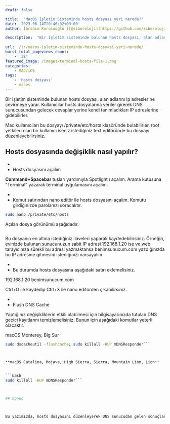 ```yaml
---
draft: false

title:  'MacOS İşletim Sisteminde hosts dosyası yeri nerede?'
date: '2023-06-14T20:46:32+03:00'
author: İbrahim Korucuoğlu ([@siberoloji](https://github.com/siberoloji))

description:  "Bir işletim sisteminde bulunan hosts dosyası, alan adlarını Ip\_adreslerine çevirmeye yarar. Kullanıcılar hosts dosyalarına veriler girerek DNS sunucusundan gelecek cevaplar yerine kendi tanımladıkları IP adreslerine gidebilirler." 
 
url:  /tr/macos-isletim-sisteminde-hosts-dosyasi-yeri-nerede/
burst_total_pageviews_count:
    - '38'
featured_image: /images/terminal-hosts-file-1.png
categories:
    - MAC/iOS
tags:
    - 'hosts dosyası'
    - macos
---
```



Bir işletim sisteminde bulunan hosts dosyası, alan adlarını Ip adreslerine çevirmeye yarar. Kullanıcılar hosts dosyalarına veriler girerek DNS sunucusundan gelecek cevaplar yerine kendi tanımladıkları IP adreslerine gidebilirler.



Mac kullanıcıları bu dosyayı /private/etc/hosts klasöründe bulabilirler. root yetkileri olan bir kullanıcı iseniz istediğiniz text editöründe bu dosyayı düzenleyebilirsiniz.



## Hosts dosyasında değişiklik nasıl yapılır?


* 
* Hosts dosyasını açalım




**Command+Spacebar** tuşları yardımıyla Spotlight ı açalım. Arama kutusuna "Terminal" yazarak terminal uygulamasını açalım.


* 
* Komut satırından nano editör ile hosts dosyasını açalım. Komutu girdiğinizde parolanızı soracaktır.



```bash
sudo nano /private/etc/hosts
```



Açılan dosya görünümü aşağıdadır.


<!-- wp:image {"id":406,"sizeSlug":"full","linkDestination":"none"} -->
<figure class="wp-block-image size-full"><img src="https://www.siberoloji.com/wp-content/uploads/2023/06/terminal-hosts-file-1.png" alt="" class="wp-image-406" /></figure>
<!-- /wp:image -->


Bu dosyanın en altına istediğiniz ilaveleri yaparak kaydedebilirsiniz. Örneğin, evinizde bulunan sunucunuzun sabit IP adresi 192.168.1.20 ise ve web tarayıcınıza sürekli bu adresi yazmaktansa benimsunucum.com yazdığınızda bu IP adresine gitmesini istediğinizi varsayalım. 


* 
* Bu durumda hosts dosyasına aşağıdaki satırı eklemelisiniz. 




192.168.1.20 benimsunucum.com



Ctrl+O ile kaydedip Ctrl+X ile nano editörden çıkabilirsiniz.


* 
* Flush DNS Cache




Yaptığınız değişikliklerin etkili olabilmesi için bilgisayarınızda tutulan DNS geçici kayıtlarını temizlemelisiniz. Bunun için aşağıdaki komutlar yeterli olacaktır.



macOS Monterey, Big Sur


```bash
sudo dscacheutil -flushcache; sudo killall -HUP mDNSResponder```



**macOS Catalina, Mojave, High Sierra, Sierra, Mountain Lion, Lion**


```bash
sudo killall -HUP mDNSResponder```



## Sonuç



Bu yazımızda, hosts dosyasını düzenleyerek DNS sunucudan gelen sonuçlar yerine kendi IP adres tanımlamamızı yapmış olduk. Bu sayede, public IP adresimiz olmasa bile kendi ev sunucumuzu sistemimizde IP adresi yerine hostname girerek kullanabileceğimizi açıkladık.
